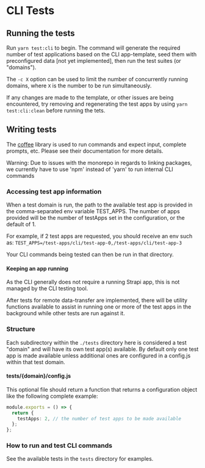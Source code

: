 # CLI Tests

## Running the tests

Run `yarn test:cli` to begin. The command will generate the required number of test applications based on the CLI app-template, seed them with preconfigured data [not yet implemented], then run the test suites (or "domains").

The `-c X` option can be used to limit the number of concurrently running domains, where `X` is the number to be run simultaneously.

If any changes are made to the template, or other issues are being encountered, try removing and regenerating the test apps by using `yarn test:cli:clean` before running the tets.

## Writing tests

The [coffee](https://github.com/node-modules/coffee) library is used to run commands and expect input, complete prompts, etc. Please see their documentation for more details.

Warning: Due to issues with the monorepo in regards to linking packages, we currently have to use 'npm' instead of 'yarn' to run internal CLI commands

### Accessing test app information

When a test domain is run, the path to the available test app is provided in the comma-separated env variable TEST_APPS. The number of apps provided will be the number of testApps set in the configuration, or the default of 1.

For example, if 2 test apps are requested, you should receive an env such as: `TEST_APPS=/test-apps/cli/test-app-0,/test-apps/cli/test-app-3`

Your CLI commands being tested can then be run in that directory.

#### Keeping an app running

As the CLI generally does not require a running Strapi app, this is not managed by the CLI testing tool.

After tests for remote data-transfer are implemented, there will be utility functions available to assist in running one or more of the test apps in the background while other tests are run against it.

### Structure

Each subdirectory within the `./tests` directory here is considered a test "domain" and will have its own test app(s) available. By default only one test app is made available unless additional ones are configured in a config.js within that test domain.

#### tests/{domain}/config.js

This optional file should return a function that returns a configuration object like the following complete example:

```typescript
module.exports = () => {
  return {
    testApps: 2, // the number of test apps to be made available
  };
};
```

### How to run and test CLI commands

See the available tests in the `tests` directory for examples.
